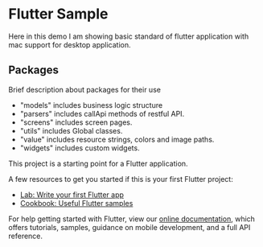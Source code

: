 # Flutter Sample

Here in this demo I am showing basic standard of flutter application with mac support for desktop application.

## Packages

Brief description about packages for their use

- "models" includes business logic structure
- "parsers" includes callApi methods of restful API.
- "screens" includes screen pages.
- "utils" includes Global classes.
- "value" includes resource strings, colors and image paths.
- "widgets" includes custom widgets.

This project is a starting point for a Flutter application.

A few resources to get you started if this is your first Flutter project:

- [Lab: Write your first Flutter app](https://flutter.dev/docs/get-started/codelab)
- [Cookbook: Useful Flutter samples](https://flutter.dev/docs/cookbook)

For help getting started with Flutter, view our
[online documentation](https://flutter.dev/docs), which offers tutorials,
samples, guidance on mobile development, and a full API reference.
